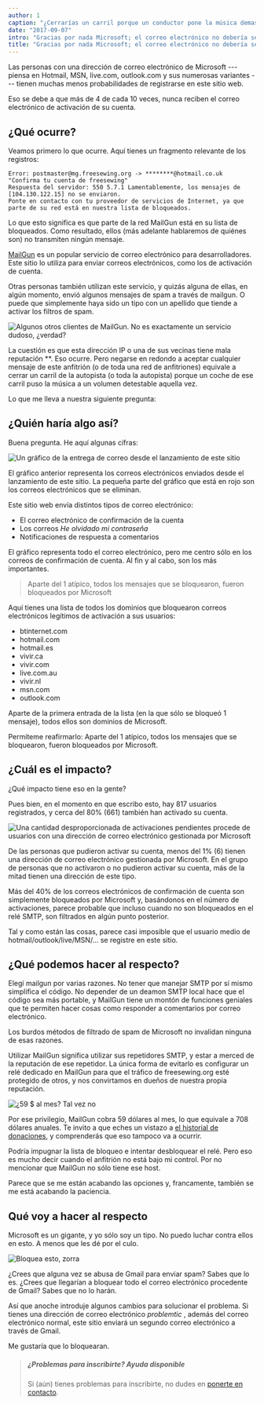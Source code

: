 ```yaml
---
author: 1
caption: "¿Cerrarías un carril porque un conductor pone la música demasiado alta?"
date: "2017-09-07"
intro: "Gracias por nada Microsoft; el correo electrónico no debería ser tan difícil"
title: "Gracias por nada Microsoft; el correo electrónico no debería ser tan difícil"
---
```


Las personas con una dirección de correo electrónico de Microsoft --- piensa en Hotmail, MSN, live.com, outlook.com y sus numerosas variantes --- tienen muchas menos probabilidades de registrarse en este sitio web.

Eso se debe a que más de 4 de cada 10 veces, nunca reciben el correo electrónico de activación de su cuenta.

## ¿Qué ocurre?

Veamos primero lo que ocurre. Aquí tienes un fragmento relevante de los registros:

````
Error: postmaster@mg.freesewing.org -> ********@hotmail.co.uk "Confirma tu cuenta de freesewing" 
Respuesta del servidor: 550 5.7.1 Lamentablemente, los mensajes de [104.130.122.15] no se enviaron. 
Ponte en contacto con tu proveedor de servicios de Internet, ya que parte de su red está en nuestra lista de bloqueados. 
````

Lo que esto significa es que parte de la red MailGun está en su lista de bloqueados. Como resultado, ellos (más adelante hablaremos de quiénes son) no transmiten ningún mensaje.

[MailGun](https://www.mailgun.com/) es un popular servicio de correo electrónico para desarrolladores. Este sitio lo utiliza para enviar correos electrónicos, como los de activación de cuenta.

Otras personas también utilizan este servicio, y quizás alguna de ellas, en algún momento, envió algunos mensajes de spam a través de mailgun. O puede que simplemente haya sido un tipo con un apellido que tiende a activar los filtros de spam.

![Algunos otros clientes de MailGun. No es exactamente un servicio dudoso, ¿verdad?](https://posts.freesewing.org/uploads/mailgun_19f315d4d6.png)

La cuestión es que esta dirección IP o una de sus vecinas tiene mala reputación **. Eso ocurre. Pero negarse en redondo a aceptar cualquier mensaje de este anfitrión (o de toda una red de anfitriones) equivale a cerrar un carril de la autopista (o toda la autopista) porque un coche de ese carril puso la música a un volumen detestable aquella vez.

Lo que me lleva a nuestra siguiente pregunta:

## ¿Quién haría algo así?

Buena pregunta. He aquí algunas cifras:

![Un gráfico de la entrega de correo desde el lanzamiento de este sitio](https://posts.freesewing.org/uploads/emailgraph_d14d476efa.png)

El gráfico anterior representa los correos electrónicos enviados desde el lanzamiento de este sitio. La pequeña parte del gráfico que está en rojo son los correos electrónicos que se eliminan.

Este sitio web envía distintos tipos de correo electrónico:

 - El correo electrónico de confirmación de la cuenta
 - Los correos *He olvidado mi contraseña*
 - Notificaciones de respuesta a comentarios

El gráfico representa todo el correo electrónico, pero me centro sólo en los correos de confirmación de cuenta. Al fin y al cabo, son los más importantes.

> Aparte del 1 atípico, todos los mensajes que se bloquearon, fueron bloqueados por Microsoft

Aquí tienes una lista de todos los dominios que bloquearon correos electrónicos legítimos de activación a sus usuarios:

 - btinternet.com
 - hotmail.com
 - hotmail.es
 - vivir.ca
 - vivir.com
 - live.com.au
 - vivir.nl
 - msn.com
 - outlook.com

Aparte de la primera entrada de la lista (en la que sólo se bloqueó 1 mensaje), todos ellos son dominios de Microsoft.

Permíteme reafirmarlo: Aparte del 1 atípico, todos los mensajes que se bloquearon, fueron bloqueados por Microsoft.

## ¿Cuál es el impacto?

¿Qué impacto tiene eso en la gente?

Pues bien, en el momento en que escribo esto, hay 817 usuarios registrados, y cerca del 80% (661) también han activado su cuenta.

![Una cantidad desproporcionada de activaciones pendientes procede de usuarios con una dirección de correo electrónico gestionada por Microsoft](https://posts.freesewing.org/uploads/activations_06987b6065.svg)

De las personas que pudieron activar su cuenta, menos del 1% (6) tienen una dirección de correo electrónico gestionada por Microsoft. En el grupo de personas que no activaron o no pudieron activar su cuenta, más de la mitad tienen una dirección de este tipo.

Más del 40% de los correos electrónicos de confirmación de cuenta son simplemente bloqueados por Microsoft y, basándonos en el número de activaciones, parece probable que incluso cuando no son bloqueados en el relé SMTP, son filtrados en algún punto posterior.

Tal y como están las cosas, parece casi imposible que el usuario medio de hotmail/outlook/live/MSN/... se registre en este sitio.

## ¿Qué podemos hacer al respecto?

Elegí mailgun por varias razones. No tener que manejar SMTP por sí mismo simplifica el código. No depender de un deamon SMTP local hace que el código sea más portable, y MailGun tiene un montón de funciones geniales que te permiten hacer cosas como responder a comentarios por correo electrónico.

Los burdos métodos de filtrado de spam de Microsoft no invalidan ninguna de esas razones.

Utilizar MailGun significa utilizar sus repetidores SMTP, y estar a merced de la reputación de ese repetidor. La única forma de evitarlo es configurar un relé dedicado en MailGun para que el tráfico de freesewing.org esté protegido de otros, y nos convirtamos en dueños de nuestra propia reputación.

![¿59 $ al mes? Tal vez no](https://posts.freesewing.org/uploads/pricing_52f0e817cb.png)

Por ese privilegio, MailGun cobra 59 dólares al mes, lo que equivale a 708 dólares anuales. Te invito a que eches un vistazo a [el historial de donaciones](/about/pledge#donations-history), y comprenderás que eso tampoco va a ocurrir.

Podría impugnar la lista de bloqueo e intentar desbloquear el relé. Pero eso es mucho decir cuando el anfitrión no está bajo mi control. Por no mencionar que MailGun no sólo tiene ese host.

Parece que se me están acabando las opciones y, francamente, también se me está acabando la paciencia.

## Qué voy a hacer al respecto

Microsoft es un gigante, y yo sólo soy un tipo. No puedo luchar contra ellos en esto. A menos que les dé por el culo.

![Bloquea esto, zorra](https://posts.freesewing.org/uploads/titanfall_cb5a210468.gif)

¿Crees que alguna vez se abusa de Gmail para enviar spam? Sabes que lo es. ¿Crees que llegarían a bloquear todo el correo electrónico procedente de Gmail? Sabes que no lo harán.

Así que anoche introduje algunos cambios para solucionar el problema. Si tienes una dirección de correo electrónico *problemtic* , además del correo electrónico normal, este sitio enviará un segundo correo electrónico a través de Gmail.

Me gustaría que lo bloquearan.

> ##### ¿Problemas para inscribirte? Ayuda disponible
> 
> Si (aún) tienes problemas para inscribirte, no dudes en [ponerte en contacto](/contact).

